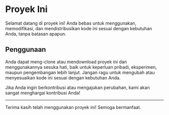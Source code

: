 # Proyek Ini

Selamat datang di proyek ini! Anda bebas untuk menggunakan, memodifikasi, dan mendistribusikan kode ini sesuai dengan kebutuhan Anda, tanpa batasan apapun.

## Penggunaan

Anda dapat meng-clone atau mendownload proyek ini dan menggunakannya sesuka hati, baik untuk keperluan pribadi, eksperimen, maupun pengembangan lebih lanjut. Jangan ragu untuk mengubah atau menyesuaikan kode ini sesuai dengan kebutuhan Anda.

Jika Anda ingin berkontribusi atau mengajukan perubahan, kami akan sangat menghargai kontribusi Anda!

---

Terima kasih telah menggunakan proyek ini! Semoga bermanfaat.
